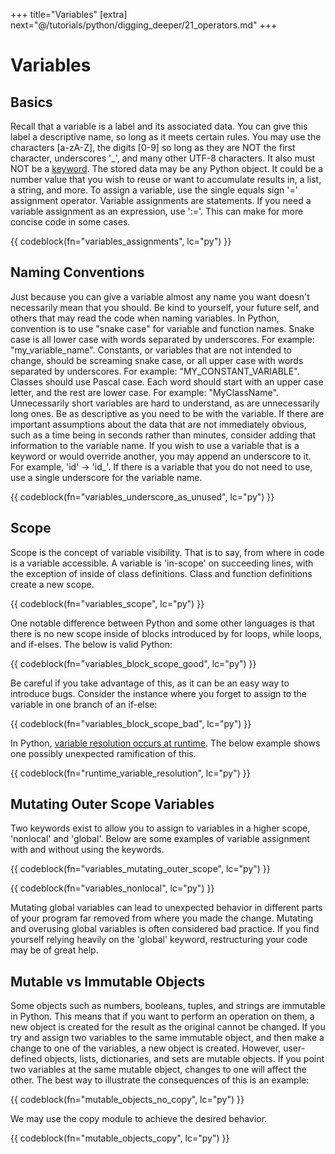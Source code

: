 +++
title="Variables"
[extra]
next="@/tutorials/python/digging_deeper/21_operators.md"
+++

# Variables
## Basics
Recall that a variable is a label and its associated data.
You can give this label a descriptive name, so long as it meets certain rules.
You may use the characters [a-zA-Z], the digits [0-9] so long as they are NOT the first character,
underscores '_', and many other UTF-8 characters.
It also must NOT be a [keyword](https://docs.python.org/3/reference/lexical_analysis.html#keywords).
The stored data may be any Python object.
It could be a number value that you wish to reuse or want to accumulate results in, a list, a string, and more.
To assign a variable, use the single equals sign '=' assignment operator.
Variable assignments are statements.
If you need a variable assignment as an expression, use ':='.
This can make for more concise code in some cases.

{{ codeblock(fn="variables_assignments", lc="py") }}

## Naming Conventions
Just because you can give a variable almost any name you want doesn't necessarily mean that you should.
Be kind to yourself, your future self, and others that may read the code when naming variables.
In Python, convention is to use "snake case" for variable and function names.
Snake case is all lower case with words separated by underscores. For example: "my_variable_name".
Constants, or variables that are not intended to change, should be screaming snake case, or all upper case with words separated by underscores.
For example: "MY_CONSTANT_VARIABLE".
Classes should use Pascal case. Each word should start with an upper case letter, and the rest are lower case.
For example: "MyClassName".
Unnecessarily short variables are hard to understand, as are unnecessarily long ones.
Be as descriptive as you need to be with the variable.
If there are important assumptions about the data that are not immediately obvious, such as a time being in seconds rather than minutes, consider adding that information to the variable name.
If you wish to use a variable that is a keyword or would override another, you may append an underscore to it.
For example, 'id' -> 'id_'.
If there is a variable that you do not need to use, use a single underscore for the variable name.

{{ codeblock(fn="variables_underscore_as_unused", lc="py") }}

## Scope
Scope is the concept of variable visibility.
That is to say, from where in code is a variable accessible.
A variable is 'in-scope' on succeeding lines, with the exception of inside of class definitions.
Class and function definitions create a new scope.

{{ codeblock(fn="variables_scope", lc="py") }}

One notable difference between Python and some other languages is that there is no new scope inside of blocks introduced by for loops, while loops, and if-elses.
The below is valid Python:

{{ codeblock(fn="variables_block_scope_good", lc="py") }}

Be careful if you take advantage of this, as it can be an easy way to introduce bugs.
Consider the instance where you forget to assign to the variable in one branch of an if-else:

{{ codeblock(fn="variables_block_scope_bad", lc="py") }}

In Python, [variable resolution occurs at runtime](https://docs.python.org/3/reference/executionmodel.html?highlight=variable%20scope#interaction-with-dynamic-features).
The below example shows one possibly unexpected ramification of this.

{{ codeblock(fn="runtime_variable_resolution", lc="py") }}

## Mutating Outer Scope Variables

Two keywords exist to allow you to assign to variables in a higher scope, 'nonlocal' and 'global'.
Below are some examples of variable assignment with and without using the keywords.

{{ codeblock(fn="variables_mutating_outer_scope", lc="py") }}

{{ codeblock(fn="variables_nonlocal", lc="py") }}

Mutating global variables can lead to unexpected behavior in different parts of your program far removed from where you made the change.
Mutating and overusing global variables is often considered bad practice.
If you find yourself relying heavily on the 'global' keyword, restructuring your code may be of great help.

## Mutable vs Immutable Objects
Some objects such as numbers, booleans, tuples, and strings are immutable in Python.
This means that if you want to perform an operation on them, a new object is created for the result as the original cannot be changed.
If you try and assign two variables to the same immutable object, and then make a change to one of the variables, a new object is created.
However, user-defined objects, lists, dictionaries, and sets are mutable objects.
If you point two variables at the same mutable object, changes to one will affect the other.
The best way to illustrate the consequences of this is an example:

{{ codeblock(fn="mutable_objects_no_copy", lc="py") }}

We may use the copy module to achieve the desired behavior.

{{ codeblock(fn="mutable_objects_copy", lc="py") }}

